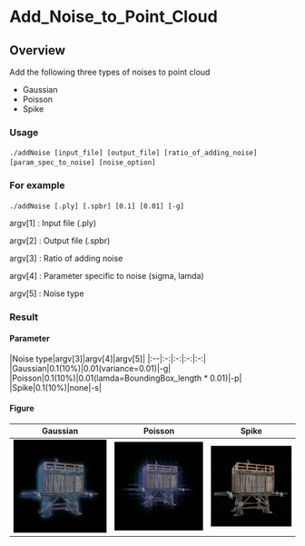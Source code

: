 # Add_Noise_to_Point_Cloud
## Overview
Add the following three types of noises to point cloud
   - Gaussian
   - Poisson
   - Spike

### Usage
`./addNoise [input_file] [output_file] [ratio_of_adding_noise] [param_spec_to_noise] [noise_option]`

### For example
`./addNoise [.ply] [.spbr] [0.1] [0.01] [-g]`

argv[1] : Input file (.ply)

argv[2] : Output file (.spbr)

argv[3] : Ratio of adding noise

argv[4] : Parameter specific to noise (sigma, lamda)

argv[5] : Noise type


### Result
#### Parameter
|Noise type|argv[3]|argv[4]|argv[5]|
|:--|:-:|:-:|:-:|:-:|
|Gaussian|0.1(10%)|0.01(variance=0.01)|-g|
|Poisson|0.1(10%)|0.01(lamda=BoundingBox_length * 0.01)|-p|
|Spike|0.1(10%)|none|-s|

#### Figure
|Gaussian|Poisson|Spike|
|:-:|:-:|:-:|
|![gaussian](sample_images/gaussian_LR1.bmp)|![poisson](sample_images/poisson_LR1.bmp)|![spike](sample_images/spike_LR1.bmp)|